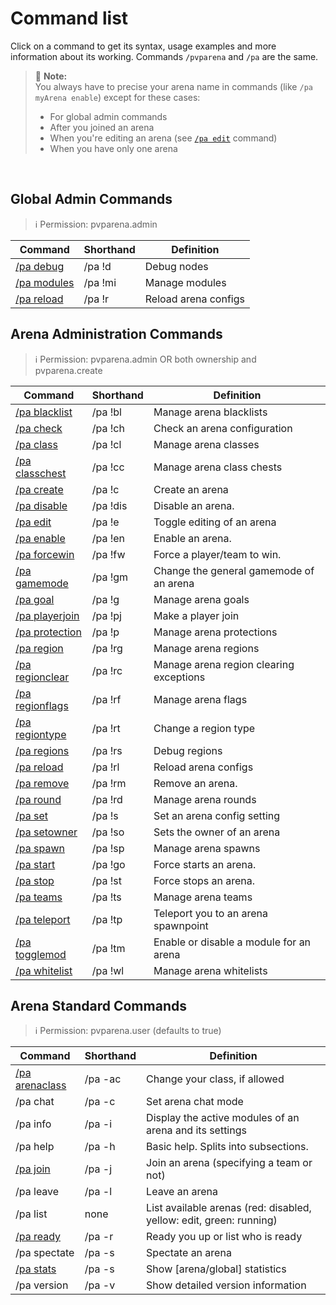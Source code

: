 # Command list

Click on a command to get its syntax, usage examples and more information about its working. Commands `/pvparena` and
 `/pa` are the same.

> 🚩 **Note:**  
> You always have to precise your arena name in commands (like `/pa myArena enable`) except for these cases:
> - For global admin commands
> - After you joined an arena
> - When you're editing an arena (see [`/pa edit`](commands/edit.md) command)
> - When you have only one arena

<br>

## Global Admin Commands

> ℹ Permission: pvparena.admin

Command | Shorthand | Definition
------------- | ------------- | -------------
[/pa debug](commands/debug.md) | /pa !d | Debug nodes
[/pa modules](commands/modules.md) | /pa !mi | Manage modules
[/pa reload](commands/reload.md) | /pa !r | Reload arena configs

## Arena Administration Commands

> ℹ Permission: pvparena.admin OR both ownership and pvparena.create

Command | Shorthand | Definition
------------- | ------------- | -------------
[/pa blacklist](commands/blacklist.md) | /pa !bl | Manage arena blacklists
[/pa check](commands/check.md) | /pa !ch | Check an arena configuration
[/pa class](commands/class.md) | /pa !cl | Manage arena classes
[/pa classchest](commands/classchest.md) | /pa !cc | Manage arena class chests
[/pa create](commands/create.md) | /pa !c | Create an arena
[/pa disable](commands/disable.md) | /pa !dis | Disable an arena.
[/pa edit](commands/edit.md) | /pa !e | Toggle editing of an arena
[/pa enable](commands/enable.md) | /pa !en | Enable an arena.
[/pa forcewin](commands/forcewin.md) | /pa !fw | Force a player/team to win.
[/pa gamemode](commands/gamemode.md) | /pa !gm | Change the general gamemode of an arena
[/pa goal](commands/goal.md) | /pa !g | Manage arena goals
[/pa playerjoin](commands/playerjoin.md) | /pa !pj | Make a player join
[/pa protection](commands/protection.md) | /pa !p | Manage arena protections
[/pa region](commands/region.md) | /pa !rg | Manage arena regions
[/pa regionclear](commands/regionclear.md) | /pa !rc | Manage arena region clearing exceptions
[/pa regionflags](commands/regionflags.md) | /pa !rf | Manage arena flags
[/pa regiontype](commands/regiontype.md) | /pa !rt | Change a region type
[/pa regions](commands/regions.md) | /pa !rs | Debug regions
[/pa reload](commands/reload.md) | /pa !rl | Reload arena configs
[/pa remove](commands/remove.md) | /pa !rm | Remove an arena.
[/pa round](commands/round.md) | /pa !rd | Manage arena rounds
[/pa set](commands/set.md) | /pa !s | Set an arena config setting
[/pa setowner](commands/setowner.md) | /pa !so | Sets the owner of an arena
[/pa spawn](commands/spawn.md) | /pa !sp | Manage arena spawns
[/pa start](commands/start.md) | /pa !go | Force starts an arena.
[/pa stop](commands/stop.md) | /pa !st | Force stops an arena.
[/pa teams](commands/teams.md) | /pa !ts | Manage arena teams
[/pa teleport](commands/teleport.md) | /pa !tp | Teleport you to an arena spawnpoint
[/pa togglemod](commands/togglemod.md) | /pa !tm | Enable or disable a module for an arena
[/pa whitelist](commands/whitelist.md) | /pa !wl | Manage arena whitelists

## Arena Standard Commands

> ℹ Permission: pvparena.user (defaults to true)

Command | Shorthand | Definition
------------- | ------------- | -------------
[/pa arenaclass](commands/arenaclass.md) | /pa -ac | Change your class, if allowed
/pa chat | /pa -c | Set arena chat mode
/pa info | /pa -i | Display the active modules of an arena and its settings
/pa help | /pa -h | Basic help. Splits into subsections.
[/pa join](commands/join.md) | /pa -j | Join an arena (specifying a team or not) 
/pa leave | /pa -l | Leave an arena
/pa list | none | List available arenas (red: disabled, yellow: edit, green: running)
[/pa ready](commands/ready.md) | /pa -r | Ready you up or list who is ready
/pa spectate | /pa -s | Spectate an arena
[/pa stats](commands/stats.md) | /pa -s | Show [arena/global] statistics
/pa version | /pa -v | Show detailed version information